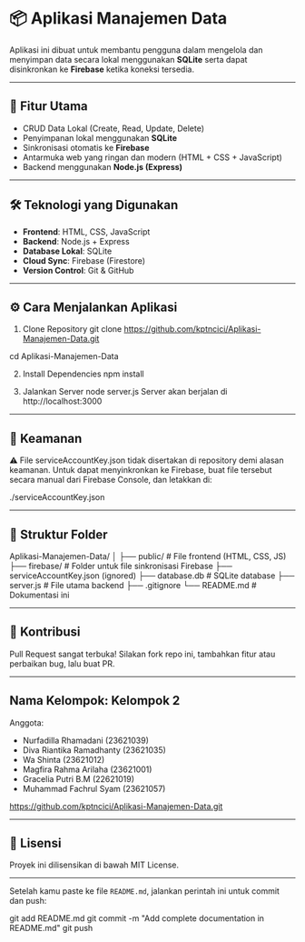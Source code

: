 # 📦 Aplikasi Manajemen Data

Aplikasi ini dibuat untuk membantu pengguna dalam mengelola dan menyimpan data secara lokal 
menggunakan **SQLite** serta dapat disinkronkan ke **Firebase** ketika koneksi tersedia.

---

## 🚀 Fitur Utama

- CRUD Data Lokal (Create, Read, Update, Delete)
- Penyimpanan lokal menggunakan **SQLite**
- Sinkronisasi otomatis ke **Firebase**
- Antarmuka web yang ringan dan modern (HTML + CSS + JavaScript)
- Backend menggunakan **Node.js (Express)**

---

## 🛠️ Teknologi yang Digunakan

- **Frontend**: HTML, CSS, JavaScript
- **Backend**: Node.js + Express
- **Database Lokal**: SQLite
- **Cloud Sync**: Firebase (Firestore)
- **Version Control**: Git & GitHub

---

## ⚙️ Cara Menjalankan Aplikasi

1. Clone Repository
git clone https://github.com/kptncici/Aplikasi-Manajemen-Data.git

cd Aplikasi-Manajemen-Data

2. Install Dependencies
npm install

3. Jalankan Server
node server.js
Server akan berjalan di http://localhost:3000

---

## 🔐 Keamanan
⚠️ File serviceAccountKey.json tidak disertakan di repository demi alasan keamanan. Untuk dapat menyinkronkan ke Firebase, 
buat file tersebut secara manual dari Firebase Console, dan letakkan di:

./serviceAccountKey.json


---

## 📁 Struktur Folder
Aplikasi-Manajemen-Data/
│
├── public/               # File frontend (HTML, CSS, JS)
├── firebase/             # Folder untuk file sinkronisasi Firebase
├── serviceAccountKey.json (ignored) 
├── database.db           # SQLite database
├── server.js             # File utama backend
├── .gitignore
└── README.md             # Dokumentasi ini


---
## 🙌 Kontribusi
Pull Request sangat terbuka! Silakan fork repo ini, tambahkan fitur atau perbaikan bug, lalu buat PR.

---
## Nama Kelompok: Kelompok 2

Anggota:
- Nurfadilla Rhamadani (23621039)
- Diva Riantika Ramadhanty (23621035)
- Wa Shinta (23621012)
- Magfira Rahma Arilaha (23621001)
- Gracelia Putri B.M (22621019)
- Muhammad Fachrul Syam (23621057)


https://github.com/kptncici/Aplikasi-Manajemen-Data.git

---
## 📄 Lisensi
Proyek ini dilisensikan di bawah MIT License.

---
Setelah kamu paste ke file `README.md`, jalankan perintah ini untuk commit dan push:

git add README.md
git commit -m "Add complete documentation in README.md"
git push


